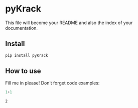 # pyKrack

<!-- WARNING: THIS FILE WAS AUTOGENERATED! DO NOT EDIT! -->

This file will become your README and also the index of your
documentation.

## Install

``` sh
pip install pyKrack
```

## How to use

Fill me in please! Don’t forget code examples:

``` python
1+1
```

    2

